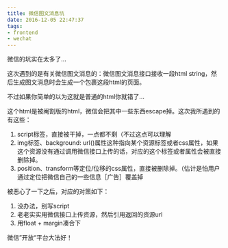 ```yaml
---
title: 微信图文消息坑
date: 2016-12-05 22:47:37
tags: 
- frontend
- wechat
---
```


微信的坑实在太多了...

<!-- more -->

这次遇到的是有关微信图文消息的：微信图文消息接口接收一段html string，然后生成图文消息时会生成一个包裹这段html的页面。

不过如果你简单的以为这就是普通的html你就错了...

这个html是被阉割版的html，微信会把其中一些东西escape掉。这次我所遇到的有这些：

1. script标签，直接被干掉，一点都不剩（不过这点可以理解
2. img标签、background: url()属性这种指向某个资源标签或者css属性，如果这个资源没有通过调用微信接口上传的话，对应的这个标签或者属性会被直接删除掉。
3. position、transform等定位/位移的css属性，直接被删除掉。（估计是怕用户通过定位把微信自己的一些信息［广告］覆盖掉

被恶心了一下之后，对应的对策如下：

1. 没办法，别写script
2. 老老实实用微信接口上传资源，然后引用返回的资源url
3. 用float + margin凑合下

微信”开放“平台大法好！
